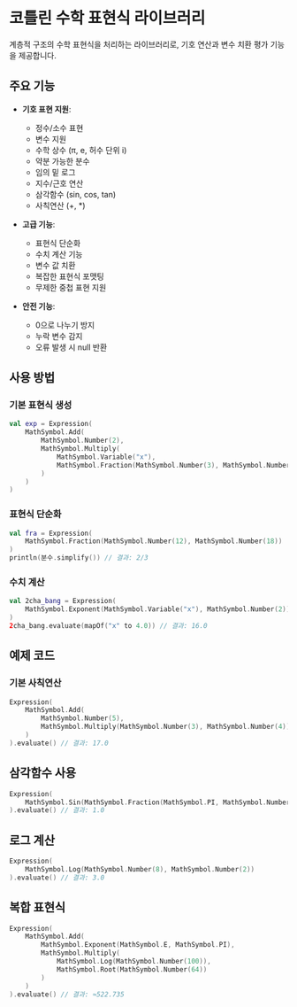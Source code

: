# 코틀린 수학 표현식 라이브러리

계층적 구조의 수학 표현식을 처리하는 라이브러리로, 기호 연산과 변수 치환 평가 기능을 제공합니다.

## 주요 기능

- **기호 표현 지원**:
  - 정수/소수 표현
  - 변수 지원
  - 수학 상수 (π, e, 허수 단위 i)
  - 약분 가능한 분수
  - 임의 밑 로그
  - 지수/근호 연산
  - 삼각함수 (sin, cos, tan)
  - 사칙연산 (+, *)

- **고급 기능**:
  - 표현식 단순화
  - 수치 계산 기능
  - 변수 값 치환
  - 복잡한 표현식 포맷팅
  - 무제한 중첩 표현 지원

- **안전 기능**:
  - 0으로 나누기 방지
  - 누락 변수 감지
  - 오류 발생 시 null 반환

## 사용 방법

### 기본 표현식 생성
```kotlin
val exp = Expression(
    MathSymbol.Add(
        MathSymbol.Number(2),
        MathSymbol.Multiply(
            MathSymbol.Variable("x"),
            MathSymbol.Fraction(MathSymbol.Number(3), MathSymbol.Number(4))
        )
    )
)
```

### 표현식 단순화
```kotlin
val fra = Expression(
    MathSymbol.Fraction(MathSymbol.Number(12), MathSymbol.Number(18))
)
println(분수.simplify()) // 결과: 2/3
```

### 수치 계산
```kotlin
val 2cha_bang = Expression(
    MathSymbol.Exponent(MathSymbol.Variable("x"), MathSymbol.Number(2))
)
2cha_bang.evaluate(mapOf("x" to 4.0)) // 결과: 16.0
```
## 예제 코드
### 기본 사칙연산
```kotlin
Expression(
    MathSymbol.Add(
        MathSymbol.Number(5),
        MathSymbol.Multiply(MathSymbol.Number(3), MathSymbol.Number(4))
    )
).evaluate() // 결과: 17.0
```
## 삼각함수 사용
```kotlin
Expression(
    MathSymbol.Sin(MathSymbol.Fraction(MathSymbol.PI, MathSymbol.Number(2)))
).evaluate() // 결과: 1.0
```
## 로그 계산
```kotlin
Expression(
    MathSymbol.Log(MathSymbol.Number(8), MathSymbol.Number(2))
).evaluate() // 결과: 3.0
```
## 복합 표현식
```kotlin
Expression(
    MathSymbol.Add(
        MathSymbol.Exponent(MathSymbol.E, MathSymbol.PI),
        MathSymbol.Multiply(
            MathSymbol.Log(MathSymbol.Number(100)),
            MathSymbol.Root(MathSymbol.Number(64))
        )
    )
).evaluate() // 결과: ≈522.735
```



